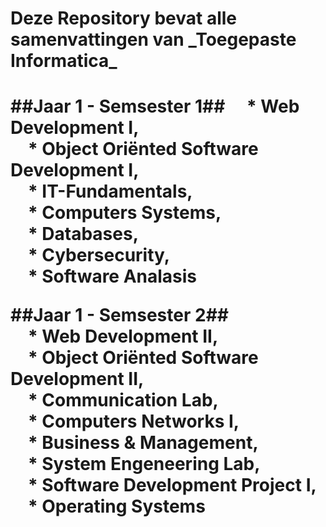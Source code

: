 <H1>Deze Repository bevat alle samenvattingen van _Toegepaste Informatica_<H1>

 ##**Jaar 1 - Semsester 1**##
    &emsp;* Web Development I,   
    &emsp;* Object Oriënted Software Development I,   
    &emsp;* IT-Fundamentals,   
    &emsp;* Computers Systems,   
    &emsp;* Databases,   
    &emsp;* Cybersecurity,   
    &emsp;* Software Analasis
    
 ##**Jaar 1 - Semsester 2**##  
    &emsp;* Web Development II,   
    &emsp;* Object Oriënted Software Development II,   
    &emsp;* Communication Lab,   
    &emsp;* Computers Networks I,   
    &emsp;* Business & Management,   
    &emsp;* System Engeneering Lab,   
    &emsp;* Software Development Project I,   
    &emsp;* Operating Systems   



    
